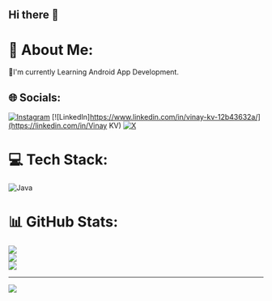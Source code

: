 ## Hi there 👋
# 💫 About Me:
🍁I'm currently  Learning Android App Development.


## 🌐 Socials:
[![Instagram](https://img.shields.io/badge/Instagram-%23E4405F.svg?logo=Instagram&logoColor=white)](https://instagram.com/vinay__gowda501) [![LinkedIn]https://www.linkedin.com/in/vinay-kv-12b43632a/](https://linkedin.com/in/Vinay KV) [![X](https://img.shields.io/badge/X-black.svg?logo=X&logoColor=white)](https://x.com/@SimplyMe222024) 

# 💻 Tech Stack:
![Java](https://img.shields.io/badge/java-%23ED8B00.svg?style=plastic&logo=openjdk&logoColor=white)
# 📊 GitHub Stats:
![](https://github-readme-stats.vercel.app/api?username=VINAY-Thunder&theme=monokai&hide_border=false&include_all_commits=true&count_private=true)<br/>
![](https://github-readme-streak-stats.herokuapp.com/?user=VINAY-Thunder&theme=monokai&hide_border=false)<br/>
![](https://github-readme-stats.vercel.app/api/top-langs/?username=VINAY-Thunder&theme=monokai&hide_border=false&include_all_commits=true&count_private=true&layout=compact)

---
[![](https://visitcount.itsvg.in/api?id=VINAY-Thunder&icon=0&color=0)](https://visitcount.itsvg.in)

<!-- Proudly created with GPRM ( https://gprm.itsvg.in ) -->
